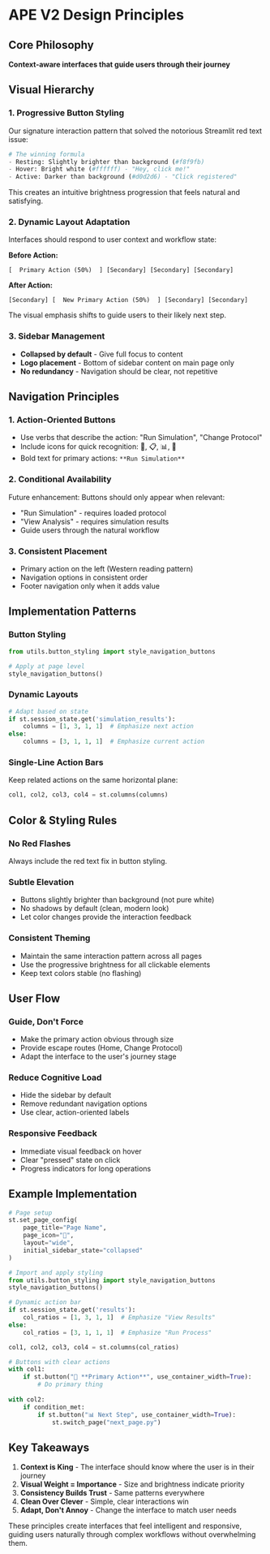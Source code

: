 # APE V2 Design Principles

## Core Philosophy
**Context-aware interfaces that guide users through their journey**

## Visual Hierarchy

### 1. Progressive Button Styling
Our signature interaction pattern that solved the notorious Streamlit red text issue:

```python
# The winning formula
- Resting: Slightly brighter than background (#f8f9fb)
- Hover: Bright white (#ffffff) - "Hey, click me!"
- Active: Darker than background (#d0d2d6) - "Click registered"
```

This creates an intuitive brightness progression that feels natural and satisfying.

### 2. Dynamic Layout Adaptation
Interfaces should respond to user context and workflow state:

**Before Action:**
```
[  Primary Action (50%)  ] [Secondary] [Secondary] [Secondary]
```

**After Action:**
```
[Secondary] [  New Primary Action (50%)  ] [Secondary] [Secondary]
```

The visual emphasis shifts to guide users to their likely next step.

### 3. Sidebar Management
- **Collapsed by default** - Give full focus to content
- **Logo placement** - Bottom of sidebar content on main page only
- **No redundancy** - Navigation should be clear, not repetitive

## Navigation Principles

### 1. Action-Oriented Buttons
- Use verbs that describe the action: "Run Simulation", "Change Protocol"
- Include icons for quick recognition: 🎯, 📋, 📊, 🦍
- Bold text for primary actions: `**Run Simulation**`

### 2. Conditional Availability
Future enhancement: Buttons should only appear when relevant:
- "Run Simulation" - requires loaded protocol
- "View Analysis" - requires simulation results
- Guide users through the natural workflow

### 3. Consistent Placement
- Primary action on the left (Western reading pattern)
- Navigation options in consistent order
- Footer navigation only when it adds value

## Implementation Patterns

### Button Styling
```python
from utils.button_styling import style_navigation_buttons

# Apply at page level
style_navigation_buttons()
```

### Dynamic Layouts
```python
# Adapt based on state
if st.session_state.get('simulation_results'):
    columns = [1, 3, 1, 1]  # Emphasize next action
else:
    columns = [3, 1, 1, 1]  # Emphasize current action
```

### Single-Line Action Bars
Keep related actions on the same horizontal plane:
```python
col1, col2, col3, col4 = st.columns(columns)
```

## Color & Styling Rules

### No Red Flashes
Always include the red text fix in button styling.

### Subtle Elevation
- Buttons slightly brighter than background (not pure white)
- No shadows by default (clean, modern look)
- Let color changes provide the interaction feedback

### Consistent Theming
- Maintain the same interaction pattern across all pages
- Use the progressive brightness for all clickable elements
- Keep text colors stable (no flashing)

## User Flow

### Guide, Don't Force
- Make the primary action obvious through size
- Provide escape routes (Home, Change Protocol)
- Adapt the interface to the user's journey stage

### Reduce Cognitive Load
- Hide the sidebar by default
- Remove redundant navigation options
- Use clear, action-oriented labels

### Responsive Feedback
- Immediate visual feedback on hover
- Clear "pressed" state on click
- Progress indicators for long operations

## Example Implementation

```python
# Page setup
st.set_page_config(
    page_title="Page Name",
    page_icon="🎯",
    layout="wide",
    initial_sidebar_state="collapsed"
)

# Import and apply styling
from utils.button_styling import style_navigation_buttons
style_navigation_buttons()

# Dynamic action bar
if st.session_state.get('results'):
    col_ratios = [1, 3, 1, 1]  # Emphasize "View Results"
else:
    col_ratios = [3, 1, 1, 1]  # Emphasize "Run Process"

col1, col2, col3, col4 = st.columns(col_ratios)

# Buttons with clear actions
with col1:
    if st.button("🎯 **Primary Action**", use_container_width=True):
        # Do primary thing
        
with col2:
    if condition_met:
        if st.button("📊 Next Step", use_container_width=True):
            st.switch_page("next_page.py")
```

## Key Takeaways

1. **Context is King** - The interface should know where the user is in their journey
2. **Visual Weight = Importance** - Size and brightness indicate priority
3. **Consistency Builds Trust** - Same patterns everywhere
4. **Clean Over Clever** - Simple, clear interactions win
5. **Adapt, Don't Annoy** - Change the interface to match user needs

These principles create interfaces that feel intelligent and responsive, guiding users naturally through complex workflows without overwhelming them.